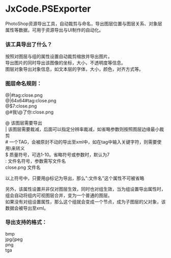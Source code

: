 # JxCode.PSExporter
 PhotoShop资源导出工具，自动裁剪与命名，导出图层位置与图层关系、对象层属性等数据，可用于资源导出与UI制作的自动化。

### 该工具导出了什么？
按照对图层与组的属性设置自动裁剪缩放并导出图片。  
导出图片的同时导出该图像的坐标，大小，不透明度等信息。  
图层对象导出对象信息，如文本层的字体，大小，颜色，对齐方式等。

### 图层命名规则：  
@|#tag:close.png  
@|64x64#tag:close.png  
@$7:close.png  
@#我\\@了你:close.png

@ 该图层需要导出  
| 该图层需要裁减，后面可以指定分辨率裁减，如省略参数则按照图层边缘最小裁剪  
\# 一个TAG，会被原封不动的导出至xml中，如在tag中输入关键字符，则需要使用\\来转义  
$ 质量符号，可选1-10。省略符号或参数时，默认为7  
: 文件名符号，参数需写文件名  
close.png 文件名  

以上符号中，只要用@标记为导出，那么":文件名"这个属性不可被省略

另外，该属性设置并非仅对图层生效，同时也对组生效，当为组设置导出属性时，组会自动将组内可视图层合并，变为一个普通的图层。  
如果没有对组设置属性，那么这个组就会变成一个节点，成为子图层的父对象，该数据会被导出至xml。

### 导出支持的格式：  
bmp  
jpg/jpeg  
png  
tga  

